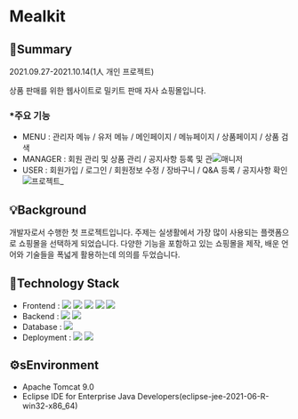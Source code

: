 
# Mealkit

## 📌Summary
2021.09.27-2021.10.14(1人 개인 프로젝트)

상품 판매를 위한 웹사이트로 밀키트 판매 자사 쇼핑몰입니다.

### *주요 기능
* MENU : 관리자 메뉴 / 유저 메뉴 / 메인페이지 / 메뉴페이지 / 상품페이지 / 상품 검색
* MANAGER : 회원 관리 및 상품 관리 / 공지사항 등록 및 관![매니저](https://user-images.githubusercontent.com/88270330/161729465-f66857af-4ec1-4af5-b466-cc1df0314bb1.gif)
* USER : 회원가입 / 로그인 / 회원정보 수정 / 장바구니 / Q&A 등록 / 공지사항 확인
![프로젝트_](https://user-images.githubusercontent.com/88270330/139069508-f8035a68-cb92-478c-b18d-5258be70b3b6.gif)

## 💡Background
개발자로서 수행한 첫 프로젝트입니다.
주제는 실생활에서 가장 많이 사용되는 플랫폼으로 쇼핑몰을 선택하게 되었습니다.
다양한 기능을 포함하고 있는 쇼핑몰을 제작, 배운 언어와 기술들을 폭넓게 활용하는데 의의를 두었습니다.

## 🔨Technology Stack
* Frontend : 
<img src="https://img.shields.io/badge/HTML5-E34F26?style=flat-square&logo=HTML5&logoColor=white"/>&nbsp;<img src="https://img.shields.io/badge/CSS3-1572B6?style=flat-square&logo=CSS&logoColor=white"/>&nbsp;<img src="https://img.shields.io/badge/JavaScript-F7DF1E?style=flat-square&logo=JavaScript&logoColor=black"/>&nbsp;<img src="https://img.shields.io/badge/jQuery-0769AD?style=flat-square&logo=jQuery&logoColor=white"/>&nbsp;<img src="https://img.shields.io/badge/Bootstrap-7952B3?style=flat-square&logo=Bootstrap&logoColor=black"/>
* Backend : 
<img src="https://img.shields.io/badge/Java-007396?style=flat-square&logo=Java&logoColor=black"/>&nbsp;<img src="https://img.shields.io/badge/Servelets&Jsp-007396?style=flat-square&logo=Servelets&Jsp&logoColor=black"/>
* Database : <img src="https://img.shields.io/badge/MySQL-4479A1?style=flat-square&logo=MySQL&logoColor=black"/>
* Deployment : 
<img src="https://img.shields.io/badge/Visual Studio-5C2D91?style=flat-square&logo=Visual Studio&logoColor=black"/>&nbsp;<img src="https://img.shields.io/badge/Eclipse IDE-2C2255?style=flat-square&logo=Eclipse IDE&logoColor=black"/>

## ⚙️sEnvironment
* Apache Tomcat 9.0
* Eclipse IDE for Enterprise Java Developers(eclipse-jee-2021-06-R-win32-x86_64)
